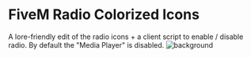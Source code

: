 # FiveM Radio Colorized Icons

A lore-friendly edit of the radio icons + a client script to enable / disable radio. By default the "Media Player" is disabled.
![background](https://github.com/Weilher/fivem_radio_colorized_icons/assets/82490121/af51b998-3308-42bf-a761-ecb08bdae974)
